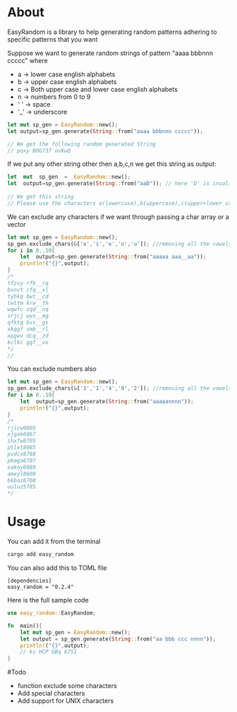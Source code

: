 # About

EasyRandom is a library to help generating random patterns adhering to specific patterns that you want 

Suppose we want to generate random strings of pattern "aaaa bbbnnn ccccc" where

 -  a   -> lower case english alphabets 
 -  b   -> upper case english alphabets
 -  c   -> Both upper case and lower case english alphabets
 -  n   -> numbers from 0 to 9
 - ' ' -> space 
 - '_' -> underscore
 
```rust
let mut sp_gen = EasyRandom::new();
let output=sp_gen.generate(String::from("aaaa bbbnnn ccccc"));

// We get the following random generated String
// poxy BOG737 ovKwQ
```
 
If we put any other string other then a,b,c,n we  get this string as output:
```rust
let  mut  sp_gen  =  EasyRandom::new();
let  output=sp_gen.generate(String::from("aaD")); // here 'D' is invalid
    
// We get this string 
// Please use the characters a(lowercase),b(uppercase),c(upper+lower cases),n(numbers) only to generate random strings
```

We can exclude any characters if we want through passing a char array or a vector
```rust 
let mut sp_gen = EasyRandom::new();
sp_gen.exclude_chars(&['a','i','e','o','u']); //removing all the vowels from the generator
for i in 0..10{
    let  output=sp_gen.generate(String::from("aaaaa aaa__aa")); 
    println!("{}",output);
}
/*
tfzvy rfb__rq
bvnvt cfq__xl
tyhkq bwt__cd
twttm krw__th
wqwfc zqd__nq
srjcj wys__mg
qfktg bvs__gs
xkqgf smb__rl
xpgwv dcq__zd
kclkc ggf__vx
*/
//
```
You can exclude numbers also 
```rust 
let mut sp_gen = EasyRandom::new();
sp_gen.exclude_chars(&['3','1','4','9','2']); //removing all the vowels from the generator
for i in 0..10{
    let  output=sp_gen.generate(String::from("aaaaannnn")); 
    println!("{}",output);
}
/*
rjicw0005
xjgak6067
ihxfw8705
ptlxt8085
pvdcx8788
pkmga6707
xakoy6080
amxyl8608
bkbaz6700
uuluz5785
*/
```

# Usage
You can add it from the terminal
```bash
cargo add easy_random 
```

You can also add this to TOML file
```
[dependencies]
easy_random = "0.2.4"
```
    	
Here is the full sample code
```rust
use easy_random::EasyRandom;

fn  main(){
    let mut sp_gen = EasyRandom::new();
    let output = sp_gen.generate(String::from("aa bbb ccc nnnn"));
    println!("{}",output);
    // ks HCP GBq 6751
}
```

#Todo
- function exclude some characters
- Add special characters
- Add support for UNIX characters


